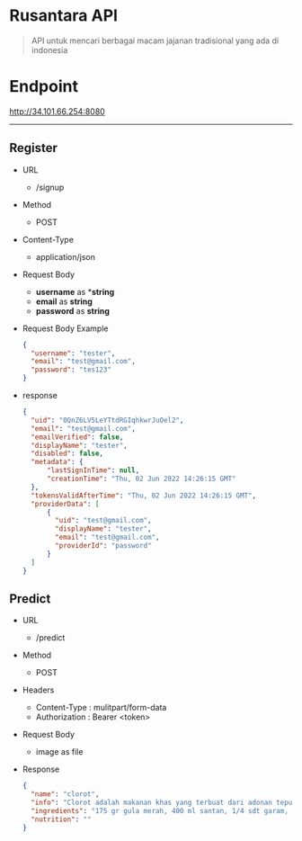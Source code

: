 # Rusantara API

> API untuk mencari berbagai macam jajanan tradisional yang ada di indonesia

<!-- == api == -->
# Endpoint

http://34.101.66.254:8080

---
## Register

* URL
  * /signup

* Method
  * POST

* Content-Type
  * application/json

* Request Body
  * **username** as ***string**
  * **email** as **string**
  * **password** as **string**

* Request Body Example

  ```json
  {
    "username": "tester",
    "email": "test@gmail.com",
    "password": "tes123"
  }
  ```

* response
  ```json
  {
    "uid": "0QnZ6LV5LeYTtdRGIqhkwrJuOel2",
    "email": "test@gmail.com",
    "emailVerified": false,
    "displayName": "tester",
    "disabled": false,
    "metadata": {
        "lastSignInTime": null,
        "creationTime": "Thu, 02 Jun 2022 14:26:15 GMT"
    },
    "tokensValidAfterTime": "Thu, 02 Jun 2022 14:26:15 GMT",
    "providerData": [
        {
          "uid": "test@gmail.com",
          "displayName": "tester",
          "email": "test@gmail.com",
          "providerId": "password"
        }
    ]
  }
  ```

## Predict

* URL
  * /predict

* Method
  * POST

* Headers
  * Content-Type : mulitpart/form-data
  * Authorization : Bearer \<token\>

* Request Body
  * image as file
  
* Response
  ```json
  {
    "name": "clorot",
    "info": "Clorot adalah makanan khas yang terbuat dari adonan tepung beras dan gula merah yang di kukus. Makanan ini merupakan salah satu jajanan khas dari Purworejo, Jawa Tengah.",
    "ingredients": "175 gr gula merah, 400 ml santan, 1/4 sdt garam, 125 gr tepung beras, 50 gr tepung tapioka, Cetakan kue clorot dari daun pisang/daun kelapa",
    "nutrition": ""
  }
  ```
